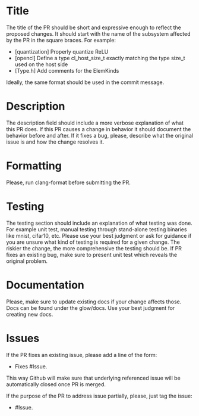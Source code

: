 # Title

The title of the PR should be short and expressive enough to reflect the proposed changes.
It should start with the name of the subsystem affected by the PR in the square braces.
For example:
* [quantization] Properly quantize ReLU
* [opencl] Define a type cl_host_size_t exactly matching the type size_t used on the host side
* [Type.h] Add comments for the ElemKinds

Ideally, the same format should be used in the commit message.

# Description

The description field should include a more verbose explanation of what this PR does.
If this PR causes a change in behavior it should document the behavior before and after.
If it fixes a bug, please, describe what the original issue is and how the change resolves it.

# Formatting

Please, run clang-format before submitting the PR.

# Testing

The testing section should include an explanation of what testing was done.
For example unit test, manual testing through stand-alone testing binaries like mnist, cifar10, etc.
Please use your best judgment or ask for guidance if you are unsure what kind of testing is required for a given change.
The riskier the change, the more comprehensive the testing should be.
If PR fixes an existing bug, make sure to present unit test which reveals the original problem.

# Documentation

Please, make sure to update existing docs if your change affects those.
Docs can be found under the glow/docs. Use your best judgment for creating new docs.

# Issues

If the PR fixes an existing issue, please add a line of the form:
* Fixes #Issue.

This way Github will make sure that underlying referenced issue will be automatically closed once PR is merged.

If the purpose of the PR to address issue partially, please, just tag the issue:
* #Issue.

